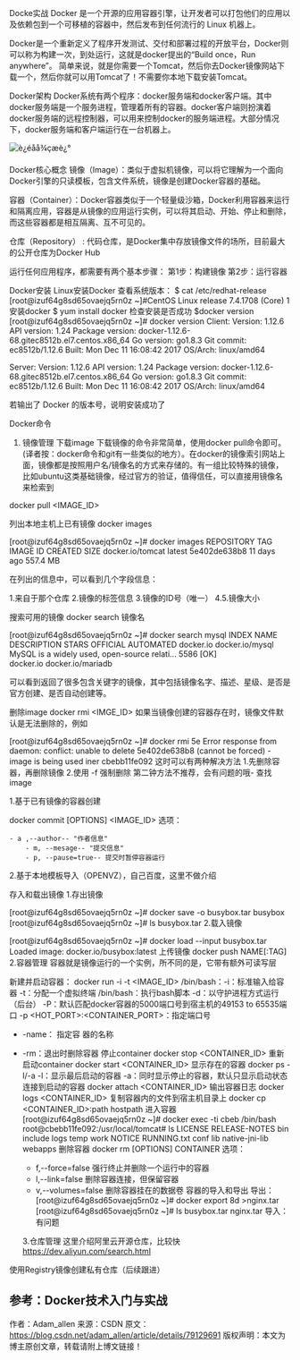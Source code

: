 Docke实战
Docker 是一个开源的应用容器引擎，让开发者可以打包他们的应用以及依赖包到一个可移植的容器中，然后发布到任何流行的 Linux 机器上。

Docker是一个重新定义了程序开发测试、交付和部署过程的开放平台，Docker则可以称为构建一次，到处运行，这就是docker提出的“Build once，Run anywhere”。 
简单来说，就是你需要一个Tomcat，然后你去Docker镜像网站下载一个，然后你就可以用Tomcat了！不需要你本地下载安装Tomcat。

Docker架构
Docker系统有两个程序：docker服务端和docker客户端。其中docker服务端是一个服务进程，管理着所有的容器。docker客户端则扮演着docker服务端的远程控制器，可以用来控制docker的服务端进程。大部分情况下，docker服务端和客户端运行在一台机器上。

![è¿éåå¾çæè¿°](http://dockerone.com/uploads/article/20141229/b28a5a6c1709746deb0aa2530be49af1.png)

Docker核心概念
镜像（Image）：类似于虚拟机镜像，可以将它理解为一个面向Docker引擎的只读模板，包含文件系统，镜像是创建Docker容器的基础。

容器（Container）：Docker容器类似于一个轻量级沙箱，Docker利用容器来运行和隔离应用，容器是从镜像的应用运行实例，可以将其启动、开始、停止和删除，而这些容器都是相互隔离、互不可见的。

仓库（Repository） : 代码仓库，是Docker集中存放镜像文件的场所，目前最大的公开仓库为Docker Hub

运行任何应用程序，都需要有两个基本步骤： 
第1步：构建镜像 
第2步：运行容器

Docker安装
Linux安装Docker
查看系统版本： 
$ cat /etc/redhat-release
[root@izuf64g8sd65ovaejq5rn0z ~]#CentOS Linux release 7.4.1708 (Core) 
1
安装docker 
$ yum install docker
检查安装是否成功 
$docker version
[root@izuf64g8sd65ovaejq5rn0z ~]# docker version
Client:
 Version:         1.12.6
 API version:     1.24
 Package version: docker-1.12.6-68.gitec8512b.el7.centos.x86_64
 Go version:      go1.8.3
 Git commit:      ec8512b/1.12.6
 Built:           Mon Dec 11 16:08:42 2017
 OS/Arch:         linux/amd64

Server:
 Version:         1.12.6
 API version:     1.24
 Package version: docker-1.12.6-68.gitec8512b.el7.centos.x86_64
 Go version:      go1.8.3
 Git commit:      ec8512b/1.12.6
 Built:           Mon Dec 11 16:08:42 2017
 OS/Arch:         linux/amd64

若输出了 Docker 的版本号，说明安装成功了

Docker命令
1. 镜像管理
  下载image
  下载镜像的命令非常简单，使用docker pull命令即可。(译者按：docker命令和git有一些类似的地方）。在docker的镜像索引网站上面，镜像都是按照用户名/镜像名的方式来存储的。有一组比较特殊的镜像，比如ubuntu这类基础镜像，经过官方的验证，值得信任，可以直接用镜像名来检索到

docker pull <IMAGE_ID>

列出本地主机上已有镜像
docker images

[root@izuf64g8sd65ovaejq5rn0z ~]# docker images
REPOSITORY                                         TAG                 IMAGE ID            CREATED             SIZE
docker.io/tomcat                                   latest              5e402de638b8        11 days ago         557.4 MB

在列出的信息中，可以看到几个字段信息：

1.来自于那个仓库 
2.镜像的标签信息 
3.镜像的ID号（唯一） 
4.5.镜像大小

搜索可用的镜像
docker search 镜像名

[root@izuf64g8sd65ovaejq5rn0z ~]# docker search mysql
INDEX       NAME                                                             DESCRIPTION                                     STARS     OFFICIAL   AUTOMATED
docker.io   docker.io/mysql                                                  MySQL is a widely used, open-source relati...   5586      [OK]       
docker.io   docker.io/mariadb 

可以看到返回了很多包含关键字的镜像，其中包括镜像名字、描述、星级、是否是官方创建、是否自动创建等。

删除image
docker rmi <IMGE_ID>
如果当镜像创建的容器存在时，镜像文件默认是无法删除的，例如

[root@izuf64g8sd65ovaejq5rn0z ~]# docker rmi 5e
Error response from daemon: conflict: unable to delete 5e402de638b8 (cannot be forced) - image is being used iner cbebb11fe092
这时可以有两种解决方法 
1.先删除容器，再删除镜像 
2.使用 -f 强制删除 
第二钟方法不推荐，会有问题的哦- 查找image

1.基于已有镜像的容器创建

docker commit [OPTIONS] <IMAGE_ID>
选项：

    - a ,--author-- "作者信息"
        - m, --mesage-- "提交信息"
        - p, --pause=true-- 提交时暂停容器运行

2.基于本地模板导入（OPENVZ），自己百度，这里不做介绍

存入和载出镜像
1.存出镜像

[root@izuf64g8sd65ovaejq5rn0z ~]# docker save -o busybox.tar busybox
[root@izuf64g8sd65ovaejq5rn0z ~]# ls
busybox.tar
2.载入镜像

[root@izuf64g8sd65ovaejq5rn0z ~]# docker load --input busybox.tar
Loaded image: docker.io/busybox:latest
上传镜像
docker  push NAME[:TAG]
2.容器管理
容器就是镜像运行的一个实例，所不同的是，它带有额外可读写层

新建并启动容器：
docker run -i -t <IMAGE_ID> /bin/bash：-i：标准输入给容器    -t：分配一个虚拟终端    /bin/bash：执行bash脚本
-d：以守护进程方式运行（后台）
-P：默认匹配docker容器的5000端口号到宿主机的49153 to 65535端口
-p <HOT_PORT>:<CONTAINER_PORT>：指定端口号
- -name： 指定容
  器的名称
- -rm：退出时删除容器
  停止container
  docker  stop  <CONTAINER_ID>
  重新启动container
  docker start <CONTAINER_ID>
  显示存在的容器
  docker ps -l/-a
  -l：显示最后启动的容器
  -a：同时显示停止的容器，默认只显示启动状态
  连接到启动的容器
  docker attach <CONTAINER_ID> 
  输出容器日志
  docker logs <CONTAINER_ID> 
  复制容器内的文件到宿主机目录上
  docker cp <CONTAINER_ID>:path hostpath
  进入容器
  [root@izuf64g8sd65ovaejq5rn0z ~]# docker exec -ti cbeb /bin/bash
  root@cbebb11fe092:/usr/local/tomcat# ls
  LICENSE  RELEASE-NOTES  bin   include  logs        temp work
  NOTICE   RUNNING.txt    conf  lib      native-jni-lib  webapps
  删除容器
  docker rm  [OPTIONS]  CONTAINER
  选项：

    - f,--force=false 强行终止并删除一个运行中的容器
    - l,--link=false 删除容器连接，但保留容器
    - v,--volumes=false 删除容器挂在的数据卷
    容器的导入和导出
    导出：
    [root@izuf64g8sd65ovaejq5rn0z ~]# docker export 8d >nginx.tar
    [root@izuf64g8sd65ovaejq5rn0z ~]# ls
    busybox.tar  nginx.tar
    导入：有问题

    3.仓库管理
    这里介绍阿里云开源仓库，比较快 
    https://dev.aliyun.com/search.html

使用Registry镜像创建私有仓库（后续跟进）

参考：Docker技术入门与实战
--------------------- 
作者：Adam_allen 
来源：CSDN 
原文：https://blog.csdn.net/adam_allen/article/details/79129691 
版权声明：本文为博主原创文章，转载请附上博文链接！